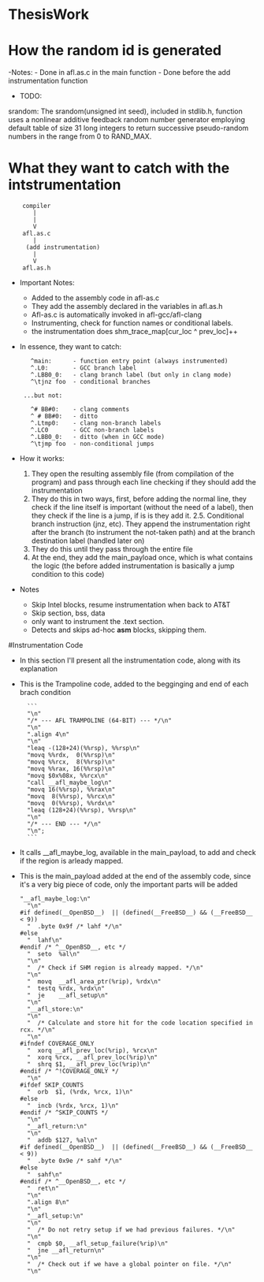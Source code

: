 # ThesisWork

# How the random id is generated

-Notes:
	- Done in afl.as.c in the main function
	- Done before the add instrumentation function
- TODO:




srandom: The srandom(unsigned int seed), included in stdlib.h, function uses a nonlinear additive feedback random number generator employing default table of size 31 long integers to return successive pseudo-random numbers in the range from 0 to RAND_MAX.

# What they want to catch with the intstrumentation

		compiler
		   |
		   |
		   V
		afl.as.c
		   |
         (add instrumentation)
		   |
		   V
		afl.as.h


- Important Notes:	
	- Added to the assembly code in afl-as.c
	- They add the assembly declared in the variables in afl.as.h
	- Afl-as.c is automatically invoked in afl-gcc/afl-clang
	- Instrumenting, check for function names or conditional labels.
	- the instrumentation does shm_trace_map[cur_loc ^ prev_loc]++

- In essence, they want to catch:

         ^main:      - function entry point (always instrumented)
         ^.L0:       - GCC branch label
         ^.LBB0_0:   - clang branch label (but only in clang mode)
         ^\tjnz foo  - conditional branches

       ...but not:

         ^# BB#0:    - clang comments
         ^ # BB#0:   - ditto
         ^.Ltmp0:    - clang non-branch labels
         ^.LC0       - GCC non-branch labels
         ^.LBB0_0:   - ditto (when in GCC mode)
         ^\tjmp foo  - non-conditional jumps



- How it works:

	1. They open the resulting assembly file (from compilation of the program) and pass through 	each line checking if they should add the instrumentation
	2. They do this in two ways, first, before adding the normal line, they check if the line itself is important (without the need of a label), then they check if the line is a jump, if is is they add it.
	2.5. Conditional branch instruction (jnz, etc). They append the instrumentation
       right after the branch (to instrument the not-taken path) and at the
       branch destination label (handled later on) 
	3. They do this until they pass through the entire file
	4. At the end, they add the main_payload once, which is what contains the logic (the before added instrumentation is basically a jump condition to this code)

- Notes
	- Skip Intel blocks, resume instrumentation when back to AT&T
	- Skip section, bss, data
	- only want to instrument the .text section.
	- Detects and skips ad-hoc __asm__ blocks, skipping them.

#Instrumentation Code

- In this section I'll present all the instrumentation code, along with its explanation

- This is the Trampoline code, added to the begginging and end of each brach condition

		```
		"\n"
		"/* --- AFL TRAMPOLINE (64-BIT) --- */\n"
		"\n"
		".align 4\n"
		"\n"
		"leaq -(128+24)(%%rsp), %%rsp\n"
		"movq %%rdx,  0(%%rsp)\n"
		"movq %%rcx,  8(%%rsp)\n"
		"movq %%rax, 16(%%rsp)\n"
		"movq $0x%08x, %%rcx\n"
		"call __afl_maybe_log\n"
		"movq 16(%%rsp), %%rax\n"
		"movq  8(%%rsp), %%rcx\n"
		"movq  0(%%rsp), %%rdx\n"
		"leaq (128+24)(%%rsp), %%rsp\n"
		"\n"
		"/* --- END --- */\n"
		"\n";
		```

- It calls __afl_maybe_log, available in the main_payload, to add and check if the region is arleady mapped.

- This is the main_payload added at the end of the assembly code, since it's a very big piece of code, only the important parts will be added

	```
	"__afl_maybe_log:\n"
	  "\n"
	#if defined(__OpenBSD__)  || (defined(__FreeBSD__) && (__FreeBSD__ < 9))
	  "  .byte 0x9f /* lahf */\n"
	#else
	  "  lahf\n"
	#endif /* ^__OpenBSD__, etc */
	  "  seto  %al\n"
	  "\n"
	  "  /* Check if SHM region is already mapped. */\n"
	  "\n"
	  "  movq  __afl_area_ptr(%rip), %rdx\n"
	  "  testq %rdx, %rdx\n"
	  "  je    __afl_setup\n"
	  "\n"
	  "__afl_store:\n"
	  "\n"
	  "  /* Calculate and store hit for the code location specified in rcx. */\n"
	  "\n"
	#ifndef COVERAGE_ONLY
	  "  xorq __afl_prev_loc(%rip), %rcx\n"
	  "  xorq %rcx, __afl_prev_loc(%rip)\n"
	  "  shrq $1, __afl_prev_loc(%rip)\n"
	#endif /* ^!COVERAGE_ONLY */
	  "\n"
	#ifdef SKIP_COUNTS
	  "  orb  $1, (%rdx, %rcx, 1)\n"
	#else
	  "  incb (%rdx, %rcx, 1)\n"
	#endif /* ^SKIP_COUNTS */
	  "\n"
	  "__afl_return:\n"
	  "\n"
	  "  addb $127, %al\n"
	#if defined(__OpenBSD__)  || (defined(__FreeBSD__) && (__FreeBSD__ < 9))
	  "  .byte 0x9e /* sahf */\n"
	#else
	  "  sahf\n"
	#endif /* ^__OpenBSD__, etc */
	  "  ret\n"
	  "\n"
	  ".align 8\n"
	  "\n"
	  "__afl_setup:\n"
	  "\n"
	  "  /* Do not retry setup if we had previous failures. */\n"
	  "\n"
	  "  cmpb $0, __afl_setup_failure(%rip)\n"
	  "  jne __afl_return\n"
	  "\n"
	  "  /* Check out if we have a global pointer on file. */\n"
	  "\n"
	```




